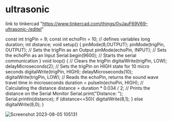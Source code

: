 # ultrasonic
link to tinkercad "https://www.tinkercad.com/things/0yJauF69V69-ultrasonic-/editel"

const int trigPin = 9;
const int echoPin = 10;
// defines variables
long duration;
int distance;
void setup() {
  pinMode(8,OUTPUT);
  pinMode(trigPin, OUTPUT); // Sets the trigPin as an Output
  pinMode(echoPin, INPUT); // Sets the echoPin as an Input
  Serial.begin(9600); // Starts the serial communication
}
void loop() {
  // Clears the trigPin
  digitalWrite(trigPin, LOW);
  delayMicroseconds(2);
  // Sets the trigPin on HIGH state for 10 micro seconds
  digitalWrite(trigPin, HIGH);
  delayMicroseconds(10);
  digitalWrite(trigPin, LOW);
  // Reads the echoPin, returns the sound wave travel time in microseconds
  duration = pulseIn(echoPin, HIGH);
  // Calculating the distance
  distance = duration * 0.034 / 2;
  // Prints the distance on the Serial Monitor
  Serial.print("Distance: ");
  Serial.println(distance);
  if (distance<=50){
    digitalWrite(8,1);
  }
  else 
    digitalWrite(8,0);
}

![Screenshot 2023-08-05 105131](https://github.com/Memo0302/ultrasonic/assets/92684739/cf1e4cef-bbd5-493b-9a0a-8a79e6ac288f)




